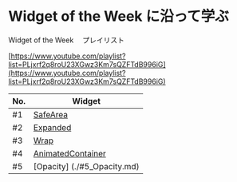 # Widget of the Week に沿って学ぶ

Widget of the Week 　プレイリスト

[https://www.youtube.com/playlist?list=PLjxrf2q8roU23XGwz3Km7sQZFTdB996iG](https://www.youtube.com/playlist?list=PLjxrf2q8roU23XGwz3Km7sQZFTdB996iG)

| No. | Widget                                         |
| --- | ---------------------------------------------- |
| #1  | [SafeArea](/)                                  |
| #2  | [Expanded](/)                                  |
| #3  | [Wrap](/)                                      |
| #4  | [AnimatedContainer](./#4_AnimatedContainer.md) |
| #5  | [Opacity] (./#5_Opacity.md)                    |
